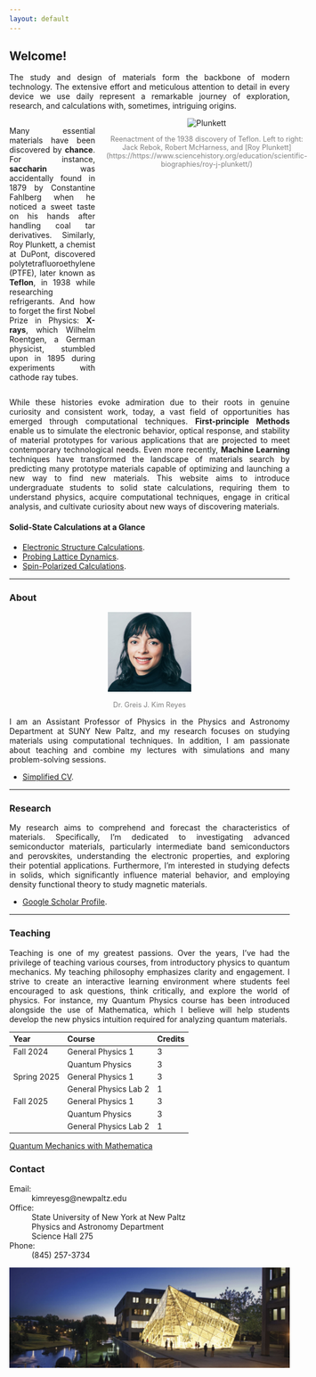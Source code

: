 ```yaml
---
layout: default
---
```


## Welcome!

<div style="text-align: justify;">
<p>The study and design of materials form the backbone of modern technology. The extensive effort and meticulous attention to detail in every device we use daily represent a remarkable journey of exploration, research, and calculations with, sometimes, intriguing origins.</p>

<div style="display: flex; align-items: flex-start; gap: 20px;">
    <div style="flex: 2; text-align: justify;">
        <p>Many essential materials have been discovered by <b>chance</b>. For instance, <b>saccharin</b> was accidentally found in 1879 by Constantine Fahlberg when he noticed a sweet taste on his hands after handling coal tar derivatives. 
        Similarly, Roy Plunkett, a chemist at DuPont, discovered polytetrafluoroethylene (PTFE), later known as <b>Teflon</b>, in 1938 while researching refrigerants. And how to forget the first Nobel Prize in Physics: <b>X-rays</b>, which Wilhelm Roentgen, a German physicist, stumbled upon in 1895 during experiments with cathode ray tubes.</p>
    </div>
    <div style="flex: 1; text-align: center;">
        <img src="./plunkett_2.png" alt="Plunkett" style="width: 150px; height: auto;">
        <div style="font-size: 0.9em; color: gray;">
            <p>Reenactment of the 1938 discovery of Teflon. Left to right: Jack Rebok, Robert McHarness, and [Roy Plunkett](https://https://www.sciencehistory.org/education/scientific-biographies/roy-j-plunkett/)</p>
        </div>
    </div>
</div>

 <p>While these histories evoke admiration due to their roots in genuine curiosity and consistent work, today, a vast field of opportunities has emerged through computational techniques. <b>First-principle Methods</b> enable us to simulate the electronic behavior, optical response, and stability of material prototypes for various applications that are projected to meet contemporary technological needs. Even more recently, <b>Machine Learning</b> techniques have transformed the landscape of materials search by predicting many prototype materials capable of optimizing and launching a new way to find new materials. This website aims to introduce undergraduate students to solid state calculations, requiring them to understand physics, acquire computational techniques, engage in critical analysis, and cultivate curiosity about new ways of discovering materials.</p>
</div>


#### Solid-State Calculations at a Glance

* [Electronic Structure Calculations](./electronic-structure.md).
* [Probing Lattice Dynamics](./phonons.md).
* [Spin-Polarized Calculations](./spin-polarized.md).


* * *

### About

<div style="text-align: center;">
<img src="./portrait2.jpg" alt="Kim" style="width: 150px; height: auto;">
</div>
<div style="text-align: center; font-size: 0.9em; color: gray;">
<p>Dr. Greis J. Kim Reyes</p>
</div>

<div style="text-align: justify;">
<p> I am an Assistant Professor of Physics in the Physics and Astronomy Department at SUNY New Paltz, and my research focuses on studying materials using computational techniques. In addition, I am passionate about teaching and combine my lectures with simulations and many problem-solving sessions.</p>
</div>

* [Simplified CV](./cv.md).

* * *

### Research

<div style="text-align: justify;">
<p>My research aims to comprehend and forecast the characteristics of materials. Specifically, I’m dedicated to investigating advanced semiconductor materials, particularly intermediate band semiconductors and perovskites, understanding the electronic properties, and exploring their potential applications. Furthermore, I’m interested in studying defects in solids, which significantly influence material behavior, and employing density functional theory to study magnetic materials.</p>
</div>

* [Google Scholar Profile](https://scholar.google.com/citations?user=R3wN1y8AAAAJ&hl=en).

* * *

### Teaching


<div style="text-align: justify;">
<p>Teaching is one of my greatest passions. Over the years, I’ve had the privilege of teaching various courses, from introductory physics to quantum mechanics. My teaching philosophy emphasizes clarity and engagement. I strive to create an interactive learning environment where students feel encouraged to ask questions, think critically, and explore the world of physics. For instance, my Quantum Physics course has been introduced alongside the use of Mathematica, which I believe will help students develop the new physics intuition required for analyzing quantum materials.</p>
</div>



| Year        | Course         | Credits |
|:-------------|:------------------|:------|
| Fall 2024    | General Physics 1 | 3     |
|              | Quantum Physics   | 3     |
| Spring 2025  | General Physics 1 | 3     |
|              | General Physics Lab 2 | 1 |
| Fall 2025    | General Physics 1 | 3     |
|              | Quantum Physics   | 3     |
|              | General Physics Lab 2 | 1 |

<a href="https://github.com/kimreyesg/Quantum-Mechanics-with-Mathematica" target="_blank">Quantum Mechanics with Mathematica</a>


### Contact
<dl>
<dt>Email:</dt>
<dd>kimreyesg@newpaltz.edu</dd>
<dt>Office:</dt>
<dd>State University of New York at New Paltz</dd>
<dd>Physics and Astronomy Department</dd>
<dd>Science Hall 275</dd>
<dt>Phone:</dt>
<dd>(845) 257-3734</dd>
</dl>
<div style="text-align: center;">
<img src="./NewPaltz-night-slider.jpg" alt="SUNY New Paltz" style="width: 600px; height: auto;">
</div>
